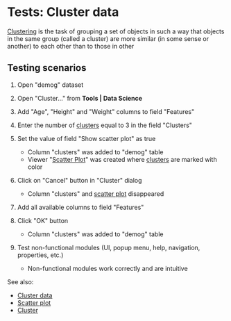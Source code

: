 <!-- TITLE: Tests: Cluster data -->
<!-- SUBTITLE: -->

# Tests: Cluster data

[Clustering](cluster-data.md) is the task of grouping a set of objects in such a way that objects in the same group
(called a cluster) are more similar (in some sense or another) to each other than to those in other

## Testing scenarios

1. Open "demog" dataset

2. Open "Cluster..." from  **Tools | Data Science**

3. Add "Age", "Height" and "Weight" columns to field "Features"

4. Enter the number of [clusters](cluster-data.md) equal to 3 in the field "Clusters"

5. Set the value of field "Show scatter plot" as true

    * Column "clusters" was added to "demog" table
    * Viewer "[Scatter Plot](../visualize/viewers/scatter-plot.md)" was created where [clusters](cluster-data.md) are
      marked with color

6. Click on "Cancel" button in "Cluster" dialog

    * Column "clusters" and [scatter plot](../visualize/viewers/scatter-plot.md) disappeared

7. Add all available columns to field "Features"

8. Click "OK" button

    * Column "clusters" was added to "demog" table

9. Test non-functional modules (UI, popup menu, help, navigation, properties, etc.)

    * Non-functional modules work correctly and are intuitive

See also:

* [Cluster data](cluster-data.md)
* [Scatter plot](../visualize/viewers/scatter-plot.md)
* [Cluster](cluster-test.side)
